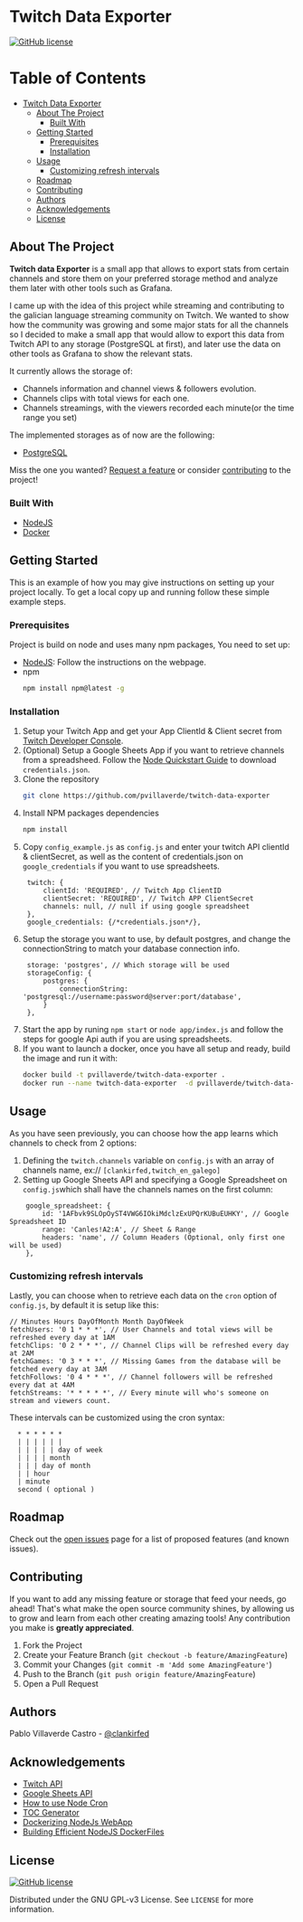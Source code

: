 # Twitch Data Exporter

[![GitHub license][license-shield]]([license-url])


<!-- TABLE OF CONTENTS, generated with gh-md-toc README.md -->

Table of Contents
=================

   * [Twitch Data Exporter](#twitch-data-exporter)
      * [About The Project](#about-the-project)
         * [Built With](#built-with)
      * [Getting Started](#getting-started)
         * [Prerequisites](#prerequisites)
         * [Installation](#installation)
      * [Usage](#usage)
         * [Customizing refresh intervals](#customizing-refresh-intervals)
      * [Roadmap](#roadmap)
      * [Contributing](#contributing)
      * [Authors](#authors)
      * [Acknowledgements](#acknowledgements)
      * [License](#license)

<!-- ABOUT THE PROJECT -->

## About The Project

**Twitch data Exporter** is a small app that allows to export stats from certain channels and store them on your preferred storage method and analyze them later with other tools such as Grafana.

I came up with the idea of this project while streaming and contributing to the galician language streaming community on Twitch. We wanted to show how the community was growing and some major stats for all the channels so I decided to make a small app that would allow to export this data from Twitch API to any storage (PostgreSQL at first), and later use the data on other tools as Grafana to show the relevant stats.

It currently allows the storage of:

* Channels information and channel views & followers evolution.
* Channels clips with total views for each one.
* Channels streamings, with the viewers recorded each minute(or the time range you set)

The implemented storages as of now are the following: 

* [PostgreSQL](https://www.postgresql.org/)

Miss the one you wanted? [Request a feature]([project-url]/issues) or consider [contributing](#contributing) to the project!
### Built With

* [NodeJS](https://nodejs.org/es/)
* [Docker](https://www.docker.com/)


<!-- GETTING STARTED -->

## Getting Started

This is an example of how you may give instructions on setting up your project locally.
To get a local copy up and running follow these simple example steps.

### Prerequisites

Project is build on node and uses many npm packages, You need to set up:
* [NodeJS](https://nodejs.org/es/): Follow the instructions on the webpage.
* npm
  ```sh
  npm install npm@latest -g
  ```

### Installation

1. Setup your Twitch App and get your App ClientId & Client secret from [Twitch Developer Console](https://dev.twitch.tv/console/apps).
2. (Optional) Setup a Google Sheets App if you want to retrieve channels from a spreadsheed. Follow the [Node Quickstart Guide](https://developers.google.com/sheets/api/quickstart/nodejs) to download `credentials.json`.
2. Clone the repository
   ```sh
   git clone https://github.com/pvillaverde/twitch-data-exporter
   ```
3. Install NPM packages dependencies
   ```sh
   npm install
   ```
4. Copy `config_example.js` as `config.js` and enter your twitch API clientId & clientSecret, as well as the content of credentials.json on `google_credentials` if you want to use spreadsheets.
   ```JS
	twitch: {
		clientId: 'REQUIRED', // Twitch App ClientID
		clientSecret: 'REQUIRED', // Twitch APP ClientSecret
		channels: null, // null if using google spreadsheet
	},
	google_credentials: {/*credentials.json*/},
   ```
5. Setup the storage you want to use, by default postgres, and change the connectionString to match your database connection info.
   ```JS
	storage: 'postgres', // Which storage will be used
	storageConfig: {
		postgres: {
			connectionString: 'postgresql://username:password@server:port/database',
		}
	},
	```
6. Start the app by runing `npm start` or `node app/index.js` and follow the steps for google Api auth if you are using spreadsheets.
7. If you want to launch a docker, once you have all setup and ready, build the image and run it with:
   ```sh
   docker build -t pvillaverde/twitch-data-exporter .
   docker run --name twitch-data-exporter  -d pvillaverde/twitch-data-exporter
   ```

<!-- USAGE EXAMPLES -->

## Usage

As you have seen previously, you can choose how the app learns which channels to check from 2 options:
1. Defining the `twitch.channels` variable on `config.js` with an array of channels name, ex:// `[clankirfed,twitch_en_galego]`
2. Setting up Google Sheets API and specifying a Google Spreadsheet on `config.js`which shall have the channels names on the first column:
```JS
	google_spreadsheet: {
		id: '1AFbvk9SLOpOyST4VWG6IOkiMdclzExUPQrKUBuEUHKY', // Google Spreadsheet ID
		range: 'Canles!A2:A', // Sheet & Range
		headers: 'name', // Column Headers (Optional, only first one will be used)
	},
```

### Customizing refresh intervals
Lastly, you can choose when to retrieve each data on the `cron` option of `config.js`, by default it is setup like this:

```JS
// Minutes Hours DayOfMonth Month DayOfWeek
fetchUsers: '0 1 * * *', // User Channels and total views will be refreshed every day at 1AM
fetchClips: '0 2 * * *', // Channel Clips will be refreshed every day at 2AM
fetchGames: '0 3 * * *', // Missing Games from the database will be fetched every day at 3AM
fetchFollows: '0 4 * * *', // Channel followers will be refreshed every dat at 4AM
fetchStreams: '* * * * *', // Every minute will who's someone on stream and viewers count.
```

These intervals can be customized using the cron syntax:
```
  * * * * * *
  | | | | | |
  | | | | | day of week
  | | | | month
  | | | day of month
  | | hour
  | minute
  second ( optional )
```

<!-- ROADMAP -->

## Roadmap

Check out the [open issues]([project-url]/issues) page for a list of proposed features (and known issues).


<!-- CONTRIBUTING -->

## Contributing

If you want to add any missing feature or storage that feed your needs, go ahead! That's what make the open source community shines, by allowing us to grow and learn from each other creating amazing tools! Any contribution you make is **greatly appreciated**.

1. Fork the Project
2. Create your Feature Branch (`git checkout -b feature/AmazingFeature`)
3. Commit your Changes (`git commit -m 'Add some AmazingFeature'`)
4. Push to the Branch (`git push origin feature/AmazingFeature`)
5. Open a Pull Request

## Authors

Pablo Villaverde Castro - [@clankirfed](https://twitter.com/clankirfed)


<!-- ACKNOWLEDGEMENTS -->

## Acknowledgements
* [Twitch API](https://dev.twitch.tv/docs/api/reference)
* [Google Sheets API](https://developers.google.com/sheets/api/quickstart/nodejs)
* [How to use Node Cron](https://www.digitalocean.com/community/tutorials/nodejs-cron-jobs-by-examples)
* [TOC Generator](https://github.com/ekalinin/github-markdown-toc)
* [Dockerizing NodeJs WebApp](https://nodejs.org/en/docs/guides/nodejs-docker-webapp/)
* [Building Efficient NodeJS DockerFiles](http://bitjudo.com/blog/2014/03/13/building-efficient-dockerfiles-node-dot-js/)


## License


[![GitHub license]([license-shield])]([license-url])

Distributed under the GNU GPL-v3 License. See `LICENSE` for more information.


<!-- MARKDOWN LINKS & IMAGES -->
<!-- https://www.markdownguide.org/basic-syntax/#reference-style-links -->
[license-shield]: https://img.shields.io/badge/license-GNU%20GPL--v3-brightgreen
[license-url]: https://github.com/pvillaverde/twitch-data-exporter/blob/master/LICENSE
[project-url]: https://github.com/pvillaverde/twitch-data-exporter